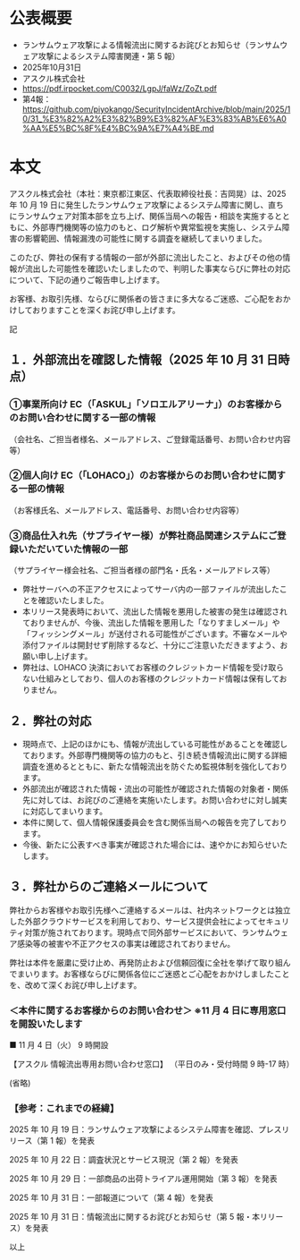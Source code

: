 # 公表概要
- ランサムウェア攻撃による情報流出に関するお詫びとお知らせ（ランサムウェア攻撃によるシステム障害関連・第 5 報）
- 2025年10月31日
- アスクル株式会社
- https://pdf.irpocket.com/C0032/LgpJ/faWz/ZoZt.pdf
- 第4報：https://github.com/piyokango/SecurityIncidentArchive/blob/main/2025/10/31_%E3%82%A2%E3%82%B9%E3%82%AF%E3%83%AB%E6%A0%AA%E5%BC%8F%E4%BC%9A%E7%A4%BE.md

# 本文
アスクル株式会社（本社：東京都江東区、代表取締役社長：吉岡晃）は、2025 年 10 月 19 日に発生したランサムウェア攻撃によるシステム障害に関し、直ちにランサムウェア対策本部を立ち上げ、関係当局への報告・相談を実施するとともに、外部専門機関等の協力のもと、ログ解析や異常監視を実施し、システム障害の影響範囲、情報漏洩の可能性に関する調査を継続してまいりました。

このたび、弊社の保有する情報の一部が外部に流出したこと、およびその他の情報が流出した可能性を確認いたしましたので、判明した事実ならびに弊社の対応について、下記の通りご報告申し上げます。

お客様、お取引先様、ならびに関係者の皆さまに多大なるご迷惑、ご心配をおかけしておりますことを深くお詫び申し上げます。

記

## １．外部流出を確認した情報（2025 年 10 月 31 日時点）
### ①事業所向け EC（「ASKUL」「ソロエルアリーナ」）のお客様からのお問い合わせに関する一部の情報
（会社名、ご担当者様名、メールアドレス、ご登録電話番号、お問い合わせ内容等）

### ②個人向け EC（「LOHACO」）のお客様からのお問い合わせに関する一部の情報
（お客様氏名、メールアドレス、電話番号、お問い合わせ内容等）
### ③商品仕入れ先（サプライヤー様）が弊社商品関連システムにご登録いただいていた情報の一部
（サプライヤー様会社名、ご担当者様の部門名・氏名・メールアドレス等）
- 弊社サーバへの不正アクセスによってサーバ内の一部ファイルが流出したことを確認いたしました。
- 本リリース発表時において、流出した情報を悪用した被害の発生は確認されておりませんが、今後、流出した情報を悪用した「なりすましメール」や「フィッシングメール」が送付される可能性がございます。不審なメールや添付ファイルは開封せず削除するなど、十分にご注意いただきますよう、お願い申し上げます。
- 弊社は、LOHACO 決済においてお客様のクレジットカード情報を受け取らない仕組みとしており、個人のお客様のクレジットカード情報は保有しておりません。

## ２．弊社の対応
- 現時点で、上記のほかにも、情報が流出している可能性があることを確認しております。外部専門機関等の協力のもと、引き続き情報流出に関する詳細調査を進めるとともに、新たな情報流出を防ぐため監視体制を強化しております。
- 外部流出が確認された情報・流出の可能性が確認された情報の対象者・関係先に対しては、お詫びのご連絡を実施いたします。お問い合わせに対し誠実に対応してまいります。
- 本件に関して、個人情報保護委員会を含む関係当局への報告を完了しております。
- 今後、新たに公表すべき事実が確認された場合には、速やかにお知らせいたします。

## ３．弊社からのご連絡メールについて
弊社からお客様やお取引先様へご連絡するメールは、社内ネットワークとは独立した外部クラウドサービスを利用しており、サービス提供会社によってセキュリティ対策が施されております。現時点で同外部サービスにおいて、ランサムウェア感染等の被害や不正アクセスの事実は確認されておりません。

弊社は本件を厳粛に受け止め、再発防止および信頼回復に全社を挙げて取り組んでまいります。お客様ならびに関係各位にご迷惑とご心配をおかけしましたことを、改めて深くお詫び申し上げます。

### ＜本件に関するお客様からのお問い合わせ＞ ※11 月 4 日に専用窓口を開設いたします
■ 11 月 4 日（火） 9 時開設

【アスクル 情報流出専用お問い合わせ窓口】 （平日のみ・受付時間 9 時-17 時）

(省略)

### 【参考：これまでの経緯】
2025 年 10 月 19 日：ランサムウェア攻撃によるシステム障害を確認、プレスリリース（第 1 報）を発表

2025 年 10 月 22 日：調査状況とサービス現況（第 2 報）を発表

2025 年 10 月 29 日：一部商品の出荷トライアル運用開始（第 3 報）を発表

2025 年 10 月 31 日：一部報道について（第 4 報）を発表

2025 年 10 月 31 日：情報流出に関するお詫びとお知らせ（第 5 報・本リリース）を発表

以上
